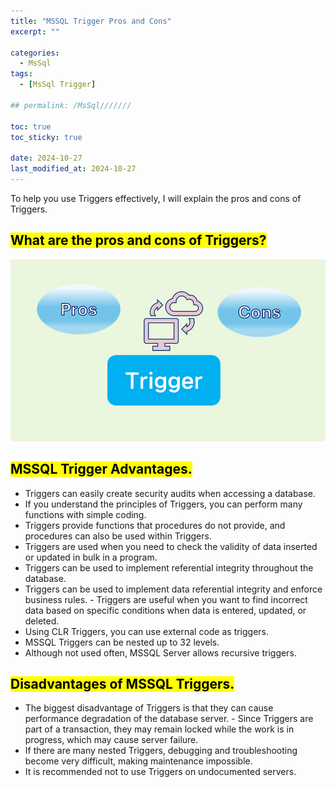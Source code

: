 ```yaml
---
title: "MSSQL Trigger Pros and Cons"
excerpt: ""

categories:
  - MsSql
tags:
  - [MsSql Trigger]

## permalink: /MsSql///////

toc: true
toc_sticky: true
 
date: 2024-10-27
last_modified_at: 2024-10-27
---
```

 
To help you use Triggers effectively, I will explain the pros and cons of Triggers.

## <mark>What are the pros and cons of Triggers?</mark>

![What are the pros and cons of Trigger?](/assets/images/postsImages/MsSql/1069_Trigger_Pros_Cons/1.png)

## <mark>MSSQL Trigger Advantages.</mark>

- Triggers can easily create security audits when accessing a database.
- If you understand the principles of Triggers, you can perform many functions with simple coding.
- Triggers provide functions that procedures do not provide, and procedures can also be used within Triggers.
- Triggers are used when you need to check the validity of data inserted or updated in bulk in a program.
- Triggers can be used to implement referential integrity throughout the database.
- Triggers can be used to implement data referential integrity and enforce business rules. - Triggers are useful when you want to find incorrect data based on specific conditions when data is entered, updated, or deleted.
- Using CLR Triggers, you can use external code as triggers.
- MSSQL Triggers can be nested up to 32 levels.
- Although not used often, MSSQL Server allows recursive triggers.

## <mark>Disadvantages of MSSQL Triggers.</mark>

- The biggest disadvantage of Triggers is that they can cause performance degradation of the database server. - Since Triggers are part of a transaction, they may remain locked while the work is in progress, which may cause server failure.
- If there are many nested Triggers, debugging and troubleshooting become very difficult, making maintenance impossible.
- It is recommended not to use Triggers on undocumented servers.
